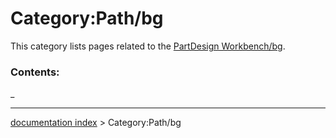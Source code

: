 # Category:Path/bg
This category lists pages related to the [PartDesign Workbench/bg](PartDesign_Workbench/bg.md).

### Contents:

_

---
[documentation index](../README.md) > Category:Path/bg
